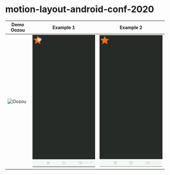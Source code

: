 # motion-layout-android-conf-2020

Demo Oozou  | Example 1 | Example 2
------------ | ------------- | -------------
![Oozou](/graphics/demo_oozou_app.gif?raw=true) | ![Oozou](/graphics/example_1.gif?raw=true) | ![Oozou](/graphics/example_2.gif?raw=true)
